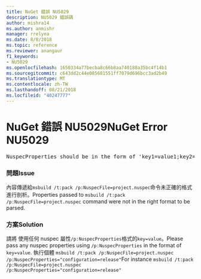 ```yaml
---
title: NuGet 錯誤 NU5029
description: NU5029 錯誤碼
author: mishra14
ms.author: anmishr
manager: rrelyea
ms.date: 8/8/2018
ms.topic: reference
ms.reviewer: anangaur
f1_keywords:
- NU5029
ms.openlocfilehash: 1650334a77becba8c66b8aa740188a35bc4f14b1
ms.sourcegitcommit: c643dd2c44e085601551ff7079d696bcc3ad2b49
ms.translationtype: MT
ms.contentlocale: zh-TW
ms.lasthandoff: 08/21/2018
ms.locfileid: "40247777"
---
```

# <a name="nuget-error-nu5029"></a><span data-ttu-id="7f0ca-103">NuGet 錯誤 NU5029</span><span class="sxs-lookup"><span data-stu-id="7f0ca-103">NuGet Error NU5029</span></span>
<pre>NuspecProperties should be in the form of 'key1=value1;key2=value2'.</pre>

### <a name="issue"></a><span data-ttu-id="7f0ca-104">問題</span><span class="sxs-lookup"><span data-stu-id="7f0ca-104">Issue</span></span>

<span data-ttu-id="7f0ca-105">內容傳遞給`msbuild /t:pack /p:NuspecFile=project.nuspec`命令未正確的格式進行剖析。</span><span class="sxs-lookup"><span data-stu-id="7f0ca-105">Properties passed to `msbuild /t:pack /p:NuspecFile=project.nuspec` command were not in the right format to be parsed.</span></span>


### <a name="solution"></a><span data-ttu-id="7f0ca-106">方案</span><span class="sxs-lookup"><span data-stu-id="7f0ca-106">Solution</span></span>

<span data-ttu-id="7f0ca-107">請將 使用任何 nuspec 屬性`/p:NuspecProperties`格式的`key=value`。</span><span class="sxs-lookup"><span data-stu-id="7f0ca-107">Please pass any nuspec properties using `/p:NuspecProperties` in the format of `key=value`.</span></span> <span data-ttu-id="7f0ca-108">執行個體 `msbuild /t:pack /p:NuspecFile=project.nuspec /p:NuspecProperties="configuration=release"`</span><span class="sxs-lookup"><span data-stu-id="7f0ca-108">For instance `msbuild /t:pack /p:NuspecFile=project.nuspec /p:NuspecProperties="configuration=release"`</span></span>

